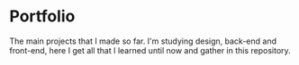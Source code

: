 # Portfolio
The main projects that I made so far. I'm studying design, back-end and front-end, here I get all that I learned until now and gather in this repository.









